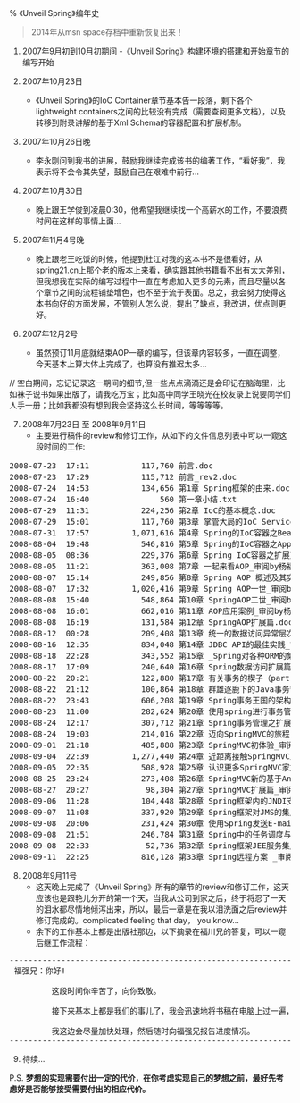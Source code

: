 % 《Unveil Spring》编年史

> 2014年从msn space存档中重新恢复出来！

1. 2007年9月初到10月初期间
 	-《Unveil Spring》构建环境的搭建和开始章节的编写开始

2. 2007年10月23日
 	- 《Unveil Spring》的IoC Container章节基本告一段落，剩下各个lightweight containers之间的比较没有完成（需要查阅更多文档），以及转移到附录讲解的基于Xml Schema的容器配置和扩展机制。

3. 2007年10月26日晚
 	- 李永刚问到我书的进展，鼓励我继续完成该书的编著工作，“看好我”，我表示将不会令其失望，鼓励自己在艰难中前行...

4. 2007年10月30日
 	- 晚上跟王学俊到凌晨0:30，他希望我继续找一个高薪水的工作，不要浪费时间在这样的事情上面...

5. 2007年11月4号晚
 	- 晚上跟老王吃饭的时候，他提到杜江对我的这本书不是很看好，从spring21.cn上那个老的版本上来看，确实跟其他书籍看不出有太大差别，但我想我在实际的编写过程中一直在考虑加入更多的元素，而且尽量以各个章节之间的流程铺垫增色，也不至于流于表面。总之，我会努力使得这本书向好的方面发展，不管别人怎么说，提出了缺点，我改进，优点则更好。

6. 2007年12月2号
 	- 虽然预订11月底就结束AOP一章的编写，但该章内容较多，一直在调整，今天基本上算大体上完成了，也算没有推迟太多...

// 空白期间，忘记记录这一期间的细节,但一些点点滴滴还是会印记在脑海里，比如袜子说书如果出版了，请我吃万宝；比如高中同学王晓光在校友录上说要同学们人手一册；比如我都没有想到我会坚持这么长时间，等等等等。

7. 2008年7月23日 至 2008年9月11日  
 	- 主要进行稿件的review和修订工作，从如下的文件信息列表中可以一窥这段时间的工作:

<pre>
2008-07-23  17:11           117,760 前言.doc
2008-07-23  17:29           115,712 前言_rev2.doc
2008-07-24  14:53           134,656 第1章 Spring框架的由来.doc
2008-07-24  16:40               560 第一章小结.txt
2008-07-29  11:31           224,256 第2章 IoC的基本概念.doc
2008-07-29  15:01           117,760 第3章 掌管大局的IoC Service Provider_审阅by杨福川.doc
2008-07-31  17:57         1,071,616 第4章 Spring的IoC容器之BeanFactory_审阅by杨福川.doc
2008-08-04  19:48           546,816 第5章 Spring的IoC容器之ApplicationContext_审阅by杨福川.doc
2008-08-05  08:36           229,376 第6章 Spring IoC容器之扩展篇_审阅by杨福川.doc
2008-08-05  11:21           363,008 第7章 一起来看AOP_审阅by杨福川.doc
2008-08-07  15:14           249,856 第8章 Spring AOP 概述及其实现机制_审阅by杨福川.doc
2008-08-07  17:32         1,020,416 第9章 Spring AOP一世_审阅by杨福川.doc
2008-08-08  15:40           548,864 第10章 SpringAOP二世_审阅by杨福川.doc
2008-08-08  16:01           662,016 第11章 AOP应用案例_审阅by杨福川.doc
2008-08-08  16:19           131,584 第12章 SpringAOP扩展篇.doc
2008-08-12  00:28           209,408 第13章 统一的数据访问异常层次体系_审阅by杨福川.doc
2008-08-16  12:35           834,048 第14章 JDBC API的最佳实践_审阅by杨福川.doc
2008-08-18  22:28           343,552 第15章 _Spring对各种ORM的集成审阅by杨福川.doc
2008-08-17  17:09           240,640 第16章 Spring数据访问扩展篇_审阅by杨福川.doc
2008-08-22  20:21           122,880 第17章 有关事务的楔子（part 5）_审阅by杨福川.doc
2008-08-22  21:12           100,864 第18章 群雄逐鹿下的Java事务管理_审阅by杨福川.doc
2008-08-22  23:43           606,208 第19章 Spring事务王国的架构_审阅by杨福川.doc
2008-08-23  11:00           282,624 第20章 使用spring进行事务管理_审阅by杨福川.doc
2008-08-24  12:17           307,712 第21章 Spring事务管理之扩展篇_审阅by杨福川.doc
2008-08-24  19:03           214,016 第22章 迈向SpringMVC的旅程（part6）_审阅by杨福川.doc
2008-09-01  21:18           485,888 第23章 SpringMVC初体验_审阅by杨福川.doc
2008-09-04  22:39         1,277,440 第24章 近距离接触SpringMVC主要角色_审阅by杨福川.doc
2008-09-05  22:35           508,928 第25章 认识更多SpringMVC家族成员_审阅by杨福川.doc
2008-08-25  23:24           273,408 第26章 SpringMVC新的基于Annotation的Controller_审阅by杨福川.doc
2008-08-27  20:27            98,304 第27章 SpringMVC扩展篇_审阅by杨福川.doc
2008-09-06  11:28           104,448 第28章 Spring框架内的JNDI支持（Part07）_审阅by杨福川.doc
2008-09-07  11:08           337,920 第29章 Spring框架对JMS的集成 _审阅by杨福川.doc
2008-09-08  20:06           231,424 第30章 使用Spring发送E-mail _审阅by杨福川.doc
2008-09-08  21:51           246,784 第31章 Spring中的任务调度与线程池支持 _审阅by杨福川.doc
2008-09-08  22:33            52,736 第32章 Spring框架JEE服务集成之扩展篇 _审阅by杨福川.doc
2008-09-11  22:25           816,128 第33章 Spring远程方案 _审阅by杨福川.doc
</pre>

8. 2008年9月11号
 	- 这天晚上完成了《Unveil Spring》所有的章节的review和修订工作，这天应该也是跟艳儿分开的第一个天，当我从公司到家之后，终于将忍了一天的泪水都尽情地倾泻出来，所以，最后一章是在我以泪洗面之后review并修订完成的。complicated feeling that day， you know...
 	- 余下的工作基本上都是出版社那边，以下摘录在福川兄的答复，可以一窥后继工作流程：

<pre>
--------------------------------------------------------------------------------------
 福强兄：你好!

         这段时间你辛苦了，向你致敬。

         接下来基本上都是我们的事儿了，我会迅速地将书稿在电脑上过一遍，然后再打印出来看一遍，接着送去复审，然后三排三校，再接下来就是送去终审，最后就是出片送去印刷了。后面的事儿好像还挺多的，得花不少时间。

         我这边会尽量加快处理，然后随时向福强兄报告进度情况。
--------------------------------------------------------------------------------------
</pre>

9. 待续...


P.S. **梦想的实现需要付出一定的代价，在你考虑实现自己的梦想之前，最好先考虑好是否能够接受需要付出的相应代价。**